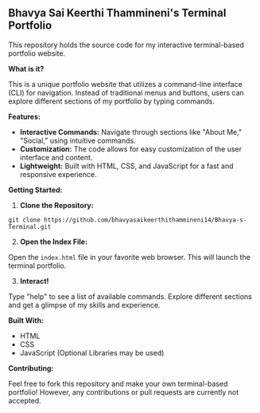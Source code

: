 ## Bhavya Sai Keerthi Thammineni's Terminal Portfolio 

This repository holds the source code for my interactive terminal-based portfolio website. 

**What is it?**

This is a unique portfolio website that utilizes a command-line interface (CLI) for navigation.  Instead of traditional menus and buttons, users can explore different sections of my portfolio by typing commands.

**Features:**

* **Interactive Commands:**  Navigate through sections like "About Me," "Social," using intuitive commands.
* **Customization:** The code allows for easy customization of the user interface and content. 
* **Lightweight:** Built with HTML, CSS, and JavaScript for a fast and responsive experience.

**Getting Started:**

1. **Clone the Repository:**

```
git clone https://github.com/bhavyasaikeerthithammineni14/Bhavya-s-Terminal.git
```

2. **Open the Index File:**

Open the `index.html` file in your favorite web browser. This will launch the terminal portfolio.

3. **Interact!**

Type "help" to see a list of available commands. Explore different sections and get a glimpse of my skills and experience.


**Built With:**

* HTML
* CSS
* JavaScript (Optional Libraries may be used)

**Contributing:**

Feel free to fork this repository and make your own terminal-based portfolio!  However, any contributions or pull requests are currently not accepted.
